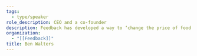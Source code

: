 ```yaml
---
tags:
  - type/speaker
role_description: CEO and a co-founder
description: Feedback has developed a way to ‘change the price of food based on key factors like demand, inventory, demographics and capacity in order to take a truly data driven approach to restaurant's prices - reducing food waste and optimizing profitability.’
organization:
  - "[[Feedback]]"
title: Ben Walters
---
```

